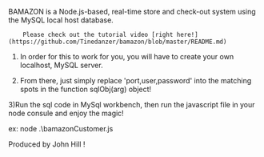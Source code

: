 BAMAZON is a Node.js-based, real-time store and check-out system using the MySQL local host database.

        Please check out the tutorial video [right here!] (https://github.com/Tinedanzer/bamazon/blob/master/README.md)

1)   In order for this to work for you, you will have to create your own localhost, MySQL server.

2) From there, just simply replace 'port,user,password'  into the matching spots in the function sqlObj(arg) object!

3)Run the sql code in MySql workbench, then run the javascript file in your node consule and enjoy the magic!

ex: node .\bamazonCustomer.js

Produced by John Hill !